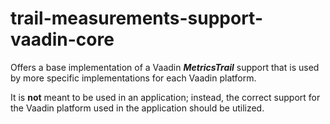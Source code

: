 # trail-measurements-support-vaadin-core

Offers a base implementation of a Vaadin _**MetricsTrail**_ support that is used by more specific implementations for each Vaadin platform.

It is **not** meant to be used in an application; instead, the correct support for the Vaadin platform used in the application should be utilized.